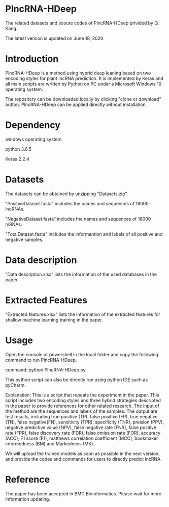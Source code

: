 # PlncRNA-HDeep
The related datasets and scoure codes of PlncRNA-HDeep privided by Q. Kang.

The latest version is updated on June 18, 2020

# Introduction
PlncRNA-HDeep is a method using hybrid deep leaning based on two encoding styles for plant lncRNA prediction. It is implemented by Keras and all main scripts are written by Python on PC under a Microsoft Windows 10 operating system.

The repository can be downloaded locally by clicking "clone or download" button. PlncRNA-HDeep can be applied directly without installation.

# Dependency
windows operating system

python 3.6.5

Keras 2.2.4

# Datasets
The datasets can be obtained by unzipping "Datasets.zip".

"PositiveDataset.fasta" includes the names and sequences of 18000 lncRNAs.

"NegativeDataset.fasta" includes the names and sequences of 18000 mRNAs.

"TotalDataset.fasta" includes the informantion and labels of all positive and negative samples.

# Data description
"Data description.xlsx" lists the information of the used databases in the paper.

# Extracted Features
"Extracted features.xlsx" lists the information of the extracted features for shallow machine learning training in the paper.

# Usage
Open the console or powershell in the local folder and copy the following command to run PlncRNA-HDeep.

command: python PlncRNA-HDeep.py

This python script can also be directly run using python IDE such as pyCharm.

Explanation: This is a script that repeats the experiment in the paper. This script includes two encoding styles and three hybrid strategies descripted in the paper to provide references for other related research. The input of the method are the sequences and labels of the samples. The output are test results, including true positive (TP), false positive (FP), true negative (TN), false negative(FN), sensitivity (TPR), specificity (TNR), preision (PPV), negative predictive value (NPV), false negative rate (FNR), false positive rate (FPR), false discovery rate (FDR), false omission rate (FOR), accuracy (ACC), F1 score (F1), matthews correlation coefficient (MCC), bookmaker informedness (BM) and Markedness (MK).

We will upload the trained models as soon as possible in the next version, and provide the codes and commands for users to directly predict lncRNA.

# Reference
The paper has been accepted in BMC Bioinformatics. Please wait for more information updating.

